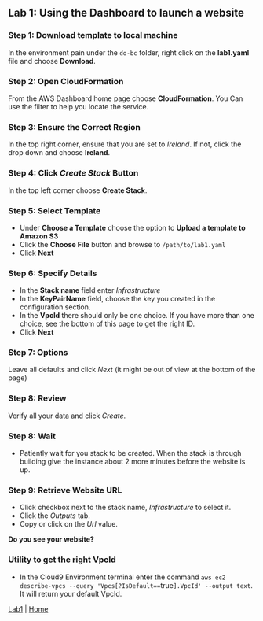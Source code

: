## Lab 1: Using the Dashboard to launch a website

### Step 1: Download template to local machine
In the environment pain under the `do-bc` folder, right click on the **lab1.yaml** file and choose **Download**.

### Step 2: Open CloudFormation
From the AWS Dashboard home page choose **CloudFormation**. You Can use the filter to help you locate the service.

### Step 3:  Ensure the Correct Region
In the top right corner, ensure that you are set to *Ireland*. If not, click the drop down and choose **Ireland**.

### Step 4: Click *Create Stack* Button
In the top left corner choose **Create Stack**.

### Step 5: Select Template
- Under **Choose a Template** choose the option to **Upload a template to Amazon S3**
- Click the **Choose File** button and browse to `/path/to/lab1.yaml`
- Click **Next**

### Step 6: Specify Details
- In the **Stack name** field enter *Infrastructure*
- In the **KeyPairName** field, choose the key you created in the configuration section.
- In the **VpcId** there should only be one choice. If you have more than one choice, see the bottom of this page to get the right ID.
- Click **Next**

### Step 7: Options
Leave all defaults and click *Next* (it might be out of view at the bottom of the page)

### Step 8: Review
Verify all your data and click *Create*.

### Step 8: Wait
- Patiently wait for you stack to be created. When the stack is through building give the instance about 2 more minutes before the website is up.

### Step 9: Retrieve Website URL
- Click checkbox next to the stack name, *Infrastructure* to select it.
- Click the *Outputs* tab.
- Copy or click on the *Url* value.

**Do you see your website?**

### Utility to get the right VpcId
- In the Cloud9 Environment terminal enter the command `aws ec2 describe-vpcs --query 'Vpcs[?IsDefault==`true`].VpcId' --output text`. It will return your default VpcId. 

[Lab1](README.md) | [Home](../../README.md)